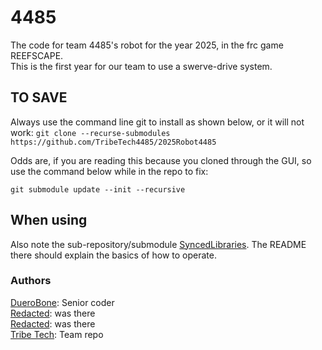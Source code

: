 # 4485

The code for team 4485's robot for the year 2025, in the frc game REEFSCAPE.\
This is the first year for our team to use a swerve-drive system.

## TO SAVE

Always use the command line git to install as shown below, or it will not work:
`git clone --recurse-submodules https://github.com/TribeTech4485/2025Robot4485`

Odds are, if you are reading this because you cloned through the GUI, so use the command below while in the repo to fix:

`git submodule update --init --recursive`

## When using

Also note the sub-repository/submodule [SyncedLibraries](https://github.com/TribeTech4485/SyncedLibraries). The README there should explain the basics of how to operate.

### Authors

[DueroBone](https://github.com/DueroBone): Senior coder\
[Redacted](example.com): was there\
[Redacted](example.com): was there\
[Tribe Tech](https://github.com/TribeTech4485): Team repo
